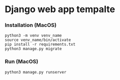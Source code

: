 # Django web app tempalte

### Installation (MacOS)
```
python3 -m venv venv_name
source venv_name/bin/activate
pip install -r requirements.txt
python3 manage.py migrate
```

### Run (MacOS)
```python3 manage.py runserver```